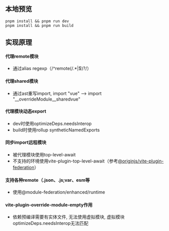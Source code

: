 ## 本地预览
``` shell
pnpm install && pnpm run dev
pnpm install && pnpm run build
```

## 实现原理

#### 代理remote模块
  * 通过alias regexp（/^remote(\/.*|$)?/）
#### 代理shared模块
  * 通过ast重写import, import "vue" --> import "__overrideModule__sharedvue"
#### 代理模块动态export
  * dev时使用optimizeDeps.needsInterop
  * build时使用rollup syntheticNamedExports
#### 同步import远程模块
  * 被代理模块使用top-level-await
  * 不支持的环境使用vite-plugin-top-level-await（参考[@originjs/vite-plugin-federation](https://github.com/originjs/vite-plugin-federation)）
#### 支持各种remote（.json、.js;var、esm等
  * 使用@module-federation/enhanced/runtime
#### vite-plugin-override-module-empty作用
  * 依赖预编译需要有实体文件, 无法使用虚拟模块, 虚拟模块optimizeDeps.needsInterop无法匹配
